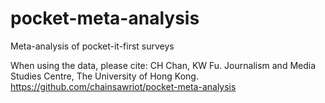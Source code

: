 # pocket-meta-analysis
Meta-analysis of pocket-it-first surveys

When using the data, please cite: CH Chan, KW Fu. Journalism and Media Studies Centre, The University of Hong Kong. https://github.com/chainsawriot/pocket-meta-analysis
